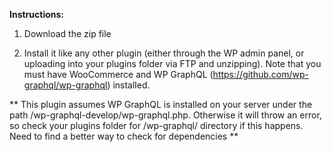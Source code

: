 <strong>Instructions:</strong>

1. Download the zip file

2. Install it like any other plugin (either through the WP admin panel, or uploading into your plugins folder via FTP and unzipping).
Note that you must have WooCommerce and WP GraphQL (https://github.com/wp-graphql/wp-graphql) installed.

** This plugin assumes WP GraphQL is installed on your server under the path /wp-graphql-develop/wp-graphql.php. Otherwise it will throw an error, so check your plugins folder for /wp-graphql/ directory if this happens. Need to find a better way to check for dependencies **
